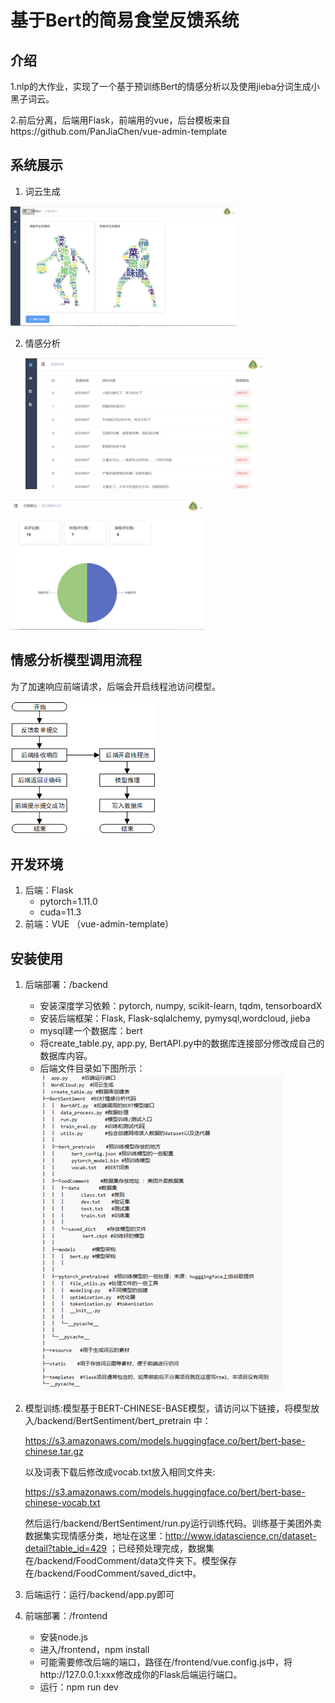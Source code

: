 # 基于Bert的简易食堂反馈系统

## 介绍

1.nlp的大作业，实现了一个基于预训练Bert的情感分析以及使用jieba分词生成小黑子词云。

2.前后分离，后端用Flask，前端用的vue，后台模板来自https://github.com/PanJiaChen/vue-admin-template

## 系统展示

1. 词云生成

![image-20230618133004066](./assets/image-20230618133004066.png)

2. 情感分析

   ![image-20230618133018435](./assets/image-20230618133018435.png)

![image-20230618133023128](./assets/image-20230618133023128.png)

## 情感分析模型调用流程

为了加速响应前端请求，后端会开启线程池访问模型。

![img](./assets/clip_image002.png)

## 开发环境

1. 后端：Flask
   * pytorch=1.11.0
   * cuda=11.3
2. 前端：VUE （vue-admin-template）

## 安装使用

1. 后端部署：/backend

   * 安装深度学习依赖：pytorch, numpy, scikit-learn, tqdm, tensorboardX
   * 安装后端框架：Flask, Flask-sqlalchemy, pymysql,wordcloud, jieba
   * mysql建一个数据库：bert
   * 将create_table.py, app.py, BertAPI.py中的数据库连接部分修改成自己的数据库内容。
   * 后端文件目录如下图所示：![image-20230618134113023](./assets/image-20230618134113023.png)

2. 模型训练:模型基于BERT-CHINESE-BASE模型，请访问以下链接，将模型放入/backend/BertSentiment/bert_pretrain 中：

   https://s3.amazonaws.com/models.huggingface.co/bert/bert-base-chinese.tar.gz

   以及词表下载后修改成vocab.txt放入相同文件夹:

   https://s3.amazonaws.com/models.huggingface.co/bert/bert-base-chinese-vocab.txt

   然后运行/backend/BertSentiment/run.py运行训练代码。训练基于美团外卖数据集实现情感分类，地址在这里：http://www.idatascience.cn/dataset-detail?table_id=429 ；已经预处理完成，数据集在/backend/FoodComment/data文件夹下。模型保存在/backend/FoodComment/saved_dict中。

3. 后端运行：运行/backend/app.py即可

4. 前端部署：/frontend

   * 安装node.js
   * 进入/frontend，npm install
   * 可能需要修改后端的端口，路径在/frontend/vue.config.js中，将http://127.0.0.1:xxx修改成你的Flask后端运行端口。
   * 运行：npm run dev